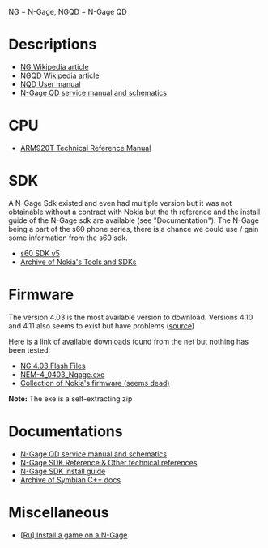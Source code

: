 NG = N-Gage, NGQD = N-Gage QD


# Descriptions

* [NG Wikipedia article](https://en.wikipedia.org/wiki/N-Gage)
* [NGQD Wikipedia article](https://en.wikipedia.org/wiki/N-Gage_QD)
* [NQD User manual](http://www.manualslib.com/manual/112327/Nokia-N-Gage-Qd.html?page=4#manual)
* [N-Gage QD service manual and schematics](http://www.cpkb.org/wiki/Nokia_N-Gage_QD_service_manual_and_schematics_download)

# CPU


* [ARM920T Technical Reference Manual](http://infocenter.arm.com/help/index.jsp?topic=/com.arm.doc.ddi0151c/I71066.html) 


# SDK


A N-Gage Sdk existed and even had multiple version but it was not obtainable without a contract with Nokia but the th reference and the install guide of the N-Gage sdk are available (see "Documentation"). The N-Gage being a part of the s60 phone series, there is a chance we could use / gain some information from the s60 sdk.


* [s60 SDK v5](http://www.mediafire.com/download/mbahmx9nyry45vj/S60_5th_SDK_ASP_v1.0.1.zip)
* [Archive of Nokia's Tools and SDKs](https://www.mediafire.com/folder/79jhy594xb3uk/Symbian_Development)


# Firmware

The version 4.03 is the most available version to download. Versions 4.10 and 4.11 also seems to exist but have problems ([source](http://my-symbian.com/forum/viewtopic.php?t=19466))

Here is a link of available downloads found from the net but nothing has been tested:

* [NG 4.03 Flash Files](http://www.freeflashfile.com/nokia.php?opt=bm9raWEvRENUNC9OR0FHRS5ORU0tNA%3D%3D)
* [NEM-4_0403_Ngage.exe](http://www.4shared.com/file/FGyn2kWL/NEM-4_0403_Ngage.html)
* [Collection of Nokia's firmware (seems dead)](http://forum.gsmhosting.com/vbb/6329670-post3.html)


**Note:** The exe is a self-extracting zip


# Documentations

* [N-Gage QD service manual and schematics](http://www.cpkb.org/wiki/Nokia_N-Gage_QD_service_manual_and_schematics_download)
* [N-Gage SDK Reference & Other technical references](https://techwriter79.wikispaces.com/Nokia)
* [N-Gage SDK install guide](https://techwriter79.wikispaces.com/file/view/NGage_SDK_2.1_Installation_Guide.pdf)
* [Archive of Symbian C++ docs](http://web.archive.org/web/20141028092534/http://developer.nokia.com/community/wiki/Symbian_C%2B%2B)

# Miscellaneous

* [[Ru] Install a game on a N-Gage](http://rutracker.org/forum/viewtopic.php?t=329313)